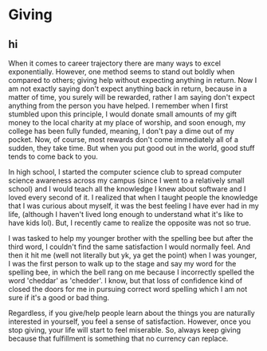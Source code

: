 # Giving

## hi
When it comes to career trajectory there are many ways to excel exponentially. However, one method seems to stand out boldly when compared to others; giving help without expecting anything in return. Now I am not exactly saying don't expect anything back in return, because in a matter of time, you surely will be rewarded, rather I am saying don't expect anything from the person you have helped. I remember when I first stumbled upon this principle, I would donate small amounts of my gift money to the local charity at my place of worship, and soon enough, my college has been fully funded, meaning, I don't pay a dime out of my pocket. Now, of course, most rewards don't come immediately all of a sudden, they take time. But when you put good out in the world, good stuff tends to come back to you.

In high school, I started the computer science club to spread computer science awareness across my campus (since I went to a relatively small school) and I would teach all the knowledge I knew about software and I loved every second of it. I realized that when I taught people the knowledge that I was curious about myself, it was the best feeling I have ever had in my life, (although I haven't lived long enough to understand what it's like to have kids lol). But, I recently came to realize the opposite was not so true.

I was tasked to help my younger brother with the spelling bee but after the third word, I couldn't find the same satisfaction I would normally feel. And then it hit me (well not literally but yk, ya get the point) when I was younger, I was the first person to walk up to the stage and say my word for the spelling bee, in which the bell rang on me because I incorrectly spelled the word 'cheddar' as 'chedder'. I know, but that loss of confidence kind of closed the doors for me in pursuing correct word spelling which I am not sure if it's a good or bad thing.

Regardless, if you give/help people learn about the things you are naturally interested in yourself, you feel a sense of satisfaction. However, once you stop giving, your life will start to feel miserable. So, always keep giving because that fulfillment is something that no currency can replace.
